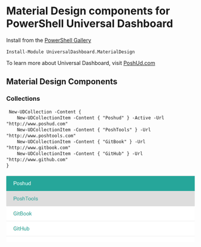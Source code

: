 # Material Design components for PowerShell Universal Dashboard

Install from the [PowerShell Gallery](https://www.powershellgallery.com/packages/UniversalDashboard.MaterialDesign)

```
Install-Module UniversalDashboard.MaterialDesign
```

To learn more about Universal Dashboard, visit [PoshUd.com](https://www.poshud.com)

## Material Design Components 

### Collections 

```
 New-UDCollection -Content {
    New-UDCollectionItem -Content { "Poshud" } -Active -Url "http://www.poshud.com"
    New-UDCollectionItem -Content { "PoshTools" } -Url "http://www.poshtools.com"
    New-UDCollectionItem -Content { "GitBook" } -Url "http://www.gitbook.com"
    New-UDCollectionItem -Content { "GitHub" } -Url "http://www.github.com"
}
```


![Image of collections](/images/collection.png)
